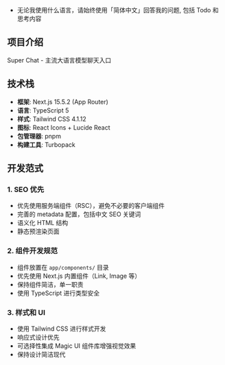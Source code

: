 - 无论我使用什么语言，请始终使用「简体中文」回答我的问题, 包括 Todo 和 思考内容

## 项目介绍

Super Chat - 主流大语言模型聊天入口

## 技术栈

- **框架**: Next.js 15.5.2 (App Router)
- **语言**: TypeScript 5
- **样式**: Tailwind CSS 4.1.12
- **图标**: React Icons + Lucide React
- **包管理器**: pnpm
- **构建工具**: Turbopack

## 开发范式

### 1. SEO 优先
- 优先使用服务端组件（RSC），避免不必要的客户端组件
- 完善的 metadata 配置，包括中文 SEO 关键词
- 语义化 HTML 结构
- 静态预渲染页面

### 2. 组件开发规范
- 组件放置在 `app/components/` 目录
- 优先使用 Next.js 内置组件（Link, Image 等）
- 保持组件简洁，单一职责
- 使用 TypeScript 进行类型安全

### 3. 样式和 UI
- 使用 Tailwind CSS 进行样式开发
- 响应式设计优先
- 可选择性集成 Magic UI 组件库增强视觉效果
- 保持设计简洁现代
